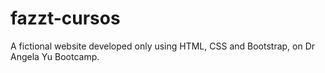 # fazzt-cursos
A fictional website developed only using HTML, CSS and Bootstrap, on Dr Angela Yu Bootcamp.
